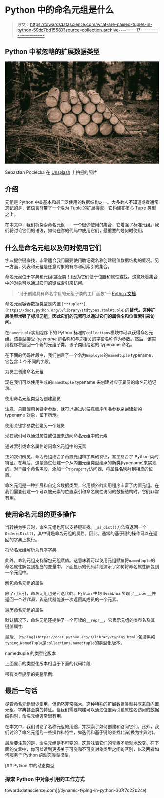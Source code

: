 # Python 中的命名元组是什么

> 原文：<https://towardsdatascience.com/what-are-named-tuples-in-python-59dc7bd15680?source=collection_archive---------17----------------------->

## Python 中被忽略的扩展数据类型

![](img/89f0ddf3b76ce2114a97b29604e0a22e.png)

Sebastian Pociecha 在 [Unsplash](https://unsplash.com/s/photos/name?utm_source=unsplash&utm_medium=referral&utm_content=creditCopyText) 上拍摄的照片

## 介绍

元组是 Python 中最基本和最广泛使用的数据结构之一。大多数人不知道或者通常忘记的是，该语言附带了一个名为 Tuple 的扩展类型，它构建在核心 Tuple 类型之上。

在本文中，我们将探索命名元组——一个很少使用的集合，它增强了标准元组。我们将讨论它们的语法，如何在你的代码中使用它们，最重要的是何时使用。

## 什么是命名元组以及何时使用它们

字典提供键查找，非常适合我们需要使用助记键名称创建键值数据结构的情况。另一方面，列表和元组是任意对象的有序和可索引的集合。

命名元组位于字典和元组(甚至类！)因为它们便于位置和属性查找。这意味着集合中的对象可以通过它们的键或索引来访问。

> “用于创建具有命名字段的元组子类的工厂函数”— [Python 文档](https://docs.python.org/3/library/collections.html#collections.namedtuple)

命名元组容器数据类型是内置 `[**tuple**](https://docs.python.org/3/library/stdtypes.html#tuple)`的**替代。这种扩展类型增强了标准元组，因此它们的元素可以通过它们的属性名和位置索引来访问。**

在`namedtuple`实用程序下的 Python 标准库`collections`模块中可以获得命名元组。该类型接受 *typename* 的名称和与之相关的字段名称作为参数。然后，该实用程序将返回一个新的元组子类，该子类用给定的 typename 命名。

在下面的代码片段中，我们创建了一个名为`Employee`的`namedtuple` typename，它包含 4 个不同的字段。

为员工创建命名元组

现在我们可以使用生成的`namedtuple` typename 来创建对应于雇员的命名元组记录。

使用命名元组类型名创建雇员

注意，只要使用关键字参数，就可以通过以任意顺序传递参数来创建新的 typename 对象，如下所示。

使用关键字参数创建另一个雇员

现在我们可以通过属性或位置来访问命名元组中的元素

通过索引或命名属性访问命名元组中的元素

正如我们所见，命名元组结合了内置元组和字典的特征，甚至结合了 Python 类的特征。在幕后，这是通过创建一个从内置元组类型继承的新类(typename)来实现的。对于每个命名字段，添加一个`@property`访问器，将属性名映射到相应的位置。

命名元组是一种扩展和自定义数据类型，它用额外的实用程序丰富了内置元组。在我们需要创建一个可以被元素的位置索引和命名属性访问的数据结构时，它们非常有用。

## 使用命名元组的更多操作

当转换为字典时，命名元组也可以支持键查找。`_as_dict()`方法将返回一个`OrderedDict()`，其中键是命名元组的属性。因此，通常的基于键的操作可以在返回的字典上执行。

将命名元组解析为有序字典

此外，命名元组支持解包元组赋值。这意味着可以使用元组赋值将`namedtuple`的命名属性解包到相应的变量中。下面显示的代码片段演示了如何将命名属性解包到一个元组中。

解包命名元组的属性

除了可索引，命名元组也是可迭代的。Pyhton 中的 Iterables 实现了`__iter__`并返回一个*迭代器*，该迭代器能够一次返回其成员的一个元素。

遍历命名元组的属性

默认情况下，命名元组还提供了一个可读的`__repr__`，它表示元组的类型名及其键值属性:

最后，`[typing](https://docs.python.org/3/library/typing.html)`包提供的`typing.NamedTuple`是`collections.namedtuple`的类型化版本。

namedtuple 的类型化版本

上面显示的类型化版本相当于下面的代码片段:

带有类型提示的完整示例:

## 最后一句话

尽管命名元组很少使用，但仍然非常强大。这种特殊的扩展数据类型共享来自内置元组、字典甚至类的特征。当我们需要构建可以通过位置索引或属性名访问的数据结构时，命名元组通常很有用。

在本文中，我们讨论了名称元组的用途，并探索了如何创建和访问它们。此外，我们讨论了命名元组的一些操作和特性，如迭代和基于键的查找(当转换为字典时)。

最后要注意的是，命名元组是不可变的，这意味着它们的元素不能就地改变。在下面的文章中，你可以读到更多关于可变和不可变对象类型之间的区别，以及两者如何服务于 Python 的动态类型模型。

[](/dynamic-typing-in-python-307f7c22b24e) [## Python 中的动态类型

### 探索 Python 中对象引用的工作方式

towardsdatascience.com](/dynamic-typing-in-python-307f7c22b24e)